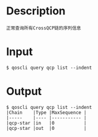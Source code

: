 # Description
```
正常查询所有CrossQCP链的序列信息
```
# Input
```
$ qoscli query qcp list --indent
```
# Output
```
$ qoscli query qcp list --indent
|Chain    |Type |MaxSequence |
|-----    |---- |----------- |
|qcp-star |in   |0           |
|qcp-star |out  |0           |
```